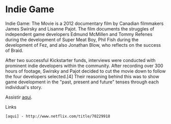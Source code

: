 # Indie Game

Indie Game: The Movie is a 2012 documentary film by Canadian filmmakers James Swirsky and
Lisanne Pajot. The film documents the struggles of independent game developers Edmund McMillen
and Tommy Refenes during the development of Super Meat Boy, Phil Fish during the development of
Fez, and also Jonathan Blow, who reflects on the success of Braid.

After two successful Kickstarter funds, interviews were conducted with prominent indie developers
 within the community. After recording over 300 hours of footage, Swirsky and Pajot decided to cut
  the movie down to follow the four developers selected.[4] Their reasoning behind this was to show
  game development in the "past, present and future" tenses through each individual's story.

  Assistir [aqui].

  Links
  ```
[aqui] - http://www.netflix.com/title/70229918
  ```
[aqui]: http://www.netflix.com/title/70229918
